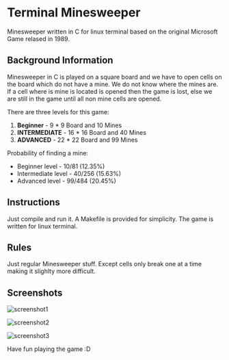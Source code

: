 # Terminal Minesweeper 
Minesweeper written in C for linux terminal based on the original Microsoft Game relased in 1989. 

## Background Information
Minesweeper in C is played on a square board and we have to open cells on the board which do not have a mine. We do not know where the mines are.
If a cell where is mine is located is opened then the game is lost, else we are still in the game until all non mine cells are opened. 

There are three levels for this game: 
1. **Beginner** - 9 * 9 Board and 10 Mines
2. **INTERMEDIATE** - 16 * 16 Board and 40 Mines
3. **ADVANCED** - 22 * 22 Board and 99 Mines

Probability of finding a mine:
- Beginner level - 10/81 (12.35%)
- Intermediate level - 40/256 (15.63%)
- Advanced level - 99/484 (20.45%)

## Instructions
Just compile and run it. A Makefile is provided for simplicity. The game is written for linux terminal.

## Rules
Just regular Minesweeper stuff. Except cells only break one at a time making it slighlty more difficult. 

## Screenshots
![screenshot1](https://user-images.githubusercontent.com/112688727/188560365-070617b9-bc17-476e-8353-248a1da60b29.png)

![screenshot2](https://user-images.githubusercontent.com/112688727/188560383-0c571392-44b3-43a3-84e5-7cea9fccbbc9.png)

![screenshot3](https://user-images.githubusercontent.com/112688727/188560389-6ae4c221-95f3-46fd-b80f-59fab2f94cab.png)

Have fun playing the game :D
